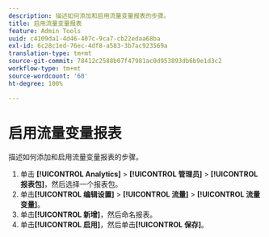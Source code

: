 ```yaml
---
description: 描述如何添加和启用流量变量报表的步骤。
title: 启用流量变量报表
feature: Admin Tools
uuid: c4109da1-4d46-407c-9ca7-cb22edaa68ba
exl-id: 6c28c1ed-76ec-4df8-a583-3b7ac923569a
translation-type: tm+mt
source-git-commit: 78412c2588b07f47981ac0d953893db6b9e1d3c2
workflow-type: tm+mt
source-wordcount: '60'
ht-degree: 100%

---
```


# 启用流量变量报表

描述如何添加和启用流量变量报表的步骤。

1. 单击 **[!UICONTROL Analytics]** > **[!UICONTROL 管理员]** > **[!UICONTROL 报表包]**，然后选择一个报表包。
1. 单击&#x200B;**[!UICONTROL 编辑设置]** > **[!UICONTROL 流量]** > **[!UICONTROL 流量变量]**。
1. 单击&#x200B;**[!UICONTROL 新增]**，然后命名报表。
1. 单击&#x200B;**[!UICONTROL 启用]**，然后单击&#x200B;**[!UICONTROL 保存]**。
